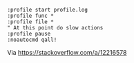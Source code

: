 ```
:profile start profile.log
:profile func *
:profile file *
" At this point do slow actions
:profile pause
:noautocmd qall!
```

Via https://stackoverflow.com/a/12216578
